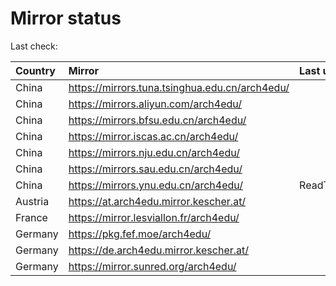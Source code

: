 <script src="./time.js"></script>
# Mirror status
Last check: <script type="text/javascript">localize(1695582765.259777);</script>

|Country|Mirror|Last update|
|:------|:-----|:----------|
|China|https://mirrors.tuna.tsinghua.edu.cn/arch4edu/|<script type="text/javascript">localize(1695580115);</script>|
|China|https://mirrors.aliyun.com/arch4edu/|<script type="text/javascript">localize(1695536889);</script>|
|China|https://mirrors.bfsu.edu.cn/arch4edu/|<script type="text/javascript">localize(1695580115);</script>|
|China|https://mirror.iscas.ac.cn/arch4edu/|<script type="text/javascript">localize(1695536889);</script>|
|China|https://mirrors.nju.edu.cn/arch4edu/|<script type="text/javascript">localize(1695493851);</script>|
|China|https://mirrors.sau.edu.cn/arch4edu/|<script type="text/javascript">localize(1695580115);</script>|
|China|https://mirrors.ynu.edu.cn/arch4edu/|ReadTimeout|
|Austria|https://at.arch4edu.mirror.kescher.at/|<script type="text/javascript">localize(1695580115);</script>|
|France|https://mirror.lesviallon.fr/arch4edu/|<script type="text/javascript">localize(1695536889);</script>|
|Germany|https://pkg.fef.moe/arch4edu/|<script type="text/javascript">localize(1695580115);</script>|
|Germany|https://de.arch4edu.mirror.kescher.at/|<script type="text/javascript">localize(1695580115);</script>|
|Germany|https://mirror.sunred.org/arch4edu/|<script type="text/javascript">localize(1695580115);</script>|

<script src="./tablefilter/tablefilter.js"></script>
<script src="./table.js"></script>